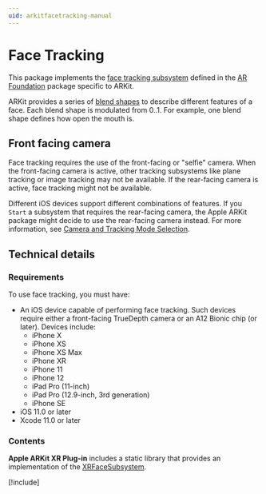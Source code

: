 ```yaml
---
uid: arkitfacetracking-manual
---
```

# Face Tracking

This package implements the [face tracking subsystem](xref:arsubsystems-face-subsystem) defined in the [AR Foundation](https://docs.unity3d.com/Packages/com.unity.xr.arfoundation@latest/index.html) package specific to ARKit.

ARKit provides a series of [blend shapes](https://developer.apple.com/documentation/arkit/arfaceanchor/2928251-blendshapes?language=objc) to describe different features of a face. Each blend shape is modulated from 0..1. For example, one blend shape defines how open the mouth is.

## Front facing camera

Face tracking requires the use of the front-facing or "selfie" camera. When the front-facing camera is active, other tracking subsystems like plane tracking or image tracking may not be available. If the rear-facing camera is active, face tracking might not be available.

Different iOS devices support different combinations of features. If you `Start` a subsystem that requires the rear-facing camera, the Apple ARKit package might decide to use the rear-facing camera instead. For more information, see [Camera and Tracking Mode Selection](https://docs.unity3d.com/Packages/com.unity.xr.arfoundation@4.1/manual/migration-guide-3.html#camera-and-tracking-mode-selection).

## Technical details

### Requirements

To use face tracking, you must have:

- An iOS device capable of performing face tracking. Such devices require either a front-facing TrueDepth camera or an A12 Bionic chip (or later). Devices include:
  - iPhone X
  - iPhone XS
  - iPhone XS Max
  - iPhone XR
  - iPhone 11
  - iPhone 12
  - iPad Pro (11-inch)
  - iPad Pro (12.9-inch, 3rd generation)
  - iPhone SE
- iOS 11.0 or later
- Xcode 11.0 or later

### Contents

**Apple ARKit XR Plug-in** includes a static library that provides an implementation of the [XRFaceSubsystem](xref:arsubsystems-face-subsystem).

[!include[](snippets/apple-arkit-trademark.md)]
